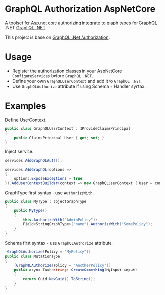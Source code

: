 # GraphQL Authorization AspNetCore

A toolset for Asp.net core authorizing integrate to graph types for GraphQL .NET [GraphQL .NET](https://github.com/graphql-dotnet/graphql-dotnet).

This project is base on [GraphQL .Net Authorization](https://github.com/graphql-dotnet/authorization).

# Usage

* Register the authorization classes in your AspNetCore `ConfigureServices` before `GraphQL .NET`.
* Define your own `GraphQLUserContext` and add it to `GraphQL .NET`.
* Use `GraphQLAuthorize` attribute if using Schema + Handler syntax.

# Examples

Define UserContext.
```csharp
public class GraphQLUserContext : IProvideClaimsPrincipal
{
    public ClaimsPrincipal User { get; set; }
}
```

Inject service.
```csharp
services.AddGraphQLAuth();

services.AddGraphQL(options =>
{
    options.ExposeExceptions = true;
}).AddUserContextBuilder(context => new GraphQLUserContext { User = context.User });
```

GraphType first syntax - use `AuthorizeWith`.

```csharp
public class MyType : ObjectGraphType
{
    public MyType()
    {
        this.AuthorizeWith("AdminPolicy");
        Field<StringGraphType>("name").AuthorizeWith("SomePolicy");
    }
}
```

Schema first syntax - use `GraphQLAuthorize` attribute.

```csharp
[GraphQLAuthorize(Policy = "MyPolicy")]
public class MutationType
{
    [GraphQLAuthorize(Policy = "AnotherPolicy")]
    public async Task<string> CreateSomething(MyInput input)
    {
        return Guid.NewGuid().ToString();
    }
}
```
